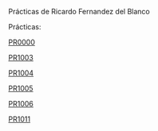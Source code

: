 Prácticas de Ricardo Fernandez del Blanco

Prácticas:

[PR0000](practicas_ut10/pr0000.md)

[PR1003](practicas_ut10/pr1003.md)

[PR1004](practicas_ut10/pr1004.md)

[PR1005](practicas_ut10/pr1005.md)

[PR1006](practicas_ut10/pr1006.md)

[PR1011](pr1011.md)